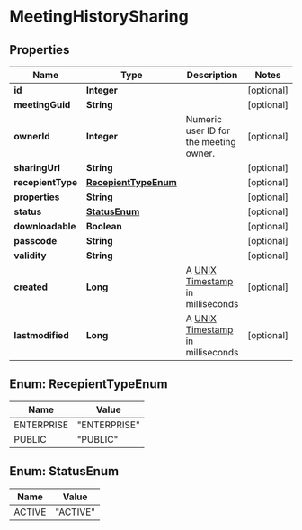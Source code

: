 
# MeetingHistorySharing

## Properties
Name | Type | Description | Notes
------------ | ------------- | ------------- | -------------
**id** | **Integer** |  |  [optional]
**meetingGuid** | **String** |  |  [optional]
**ownerId** | **Integer** | Numeric user ID for the meeting owner. |  [optional]
**sharingUrl** | **String** |  |  [optional]
**recepientType** | [**RecepientTypeEnum**](#RecepientTypeEnum) |  |  [optional]
**properties** | **String** |  |  [optional]
**status** | [**StatusEnum**](#StatusEnum) |  |  [optional]
**downloadable** | **Boolean** |  |  [optional]
**passcode** | **String** |  |  [optional]
**validity** | **String** |  |  [optional]
**created** | **Long** | A [UNIX Timestamp](https://currentmillis.com/) in milliseconds |  [optional]
**lastmodified** | **Long** | A [UNIX Timestamp](https://currentmillis.com/) in milliseconds |  [optional]


<a name="RecepientTypeEnum"></a>
## Enum: RecepientTypeEnum
Name | Value
---- | -----
ENTERPRISE | &quot;ENTERPRISE&quot;
PUBLIC | &quot;PUBLIC&quot;


<a name="StatusEnum"></a>
## Enum: StatusEnum
Name | Value
---- | -----
ACTIVE | &quot;ACTIVE&quot;




